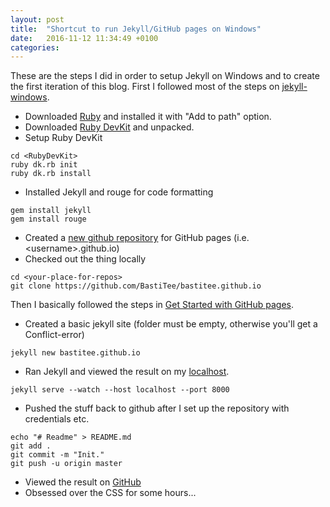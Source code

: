 ```yaml
---
layout: post
title:  "Shortcut to run Jekyll/GitHub pages on Windows"
date:   2016-11-12 11:34:49 +0100
categories:
---
```

These are the steps I did in order to setup Jekyll on Windows and to create the first iteration of this blog. First I followed most of the steps on [jekyll-windows](http://jekyll-windows.juthilo.com/).

* Downloaded [Ruby](http://rubyinstaller.org/downloads/) and installed it with "Add to path" option.
* Downloaded [Ruby DevKit](http://rubyinstaller.org/downloads/) and unpacked.
* Setup Ruby DevKit

```shell
cd <RubyDevKit>
ruby dk.rb init
ruby dk.rb install
```

* Installed Jekyll and rouge for code formatting

```shell
gem install jekyll
gem install rouge
```

* Created a [new github repository](https://github.com/new) for GitHub pages (i.e. \<username\>.github.io)
* Checked out the thing locally

```shell
cd <your-place-for-repos>
git clone https://github.com/BastiTee/bastitee.github.io
```


Then I basically followed the steps in [Get Started with GitHub pages](https://24ways.org/2013/get-started-with-github-pages/).

* Created a basic jekyll site (folder must be empty, otherwise you'll get a Conflict-error)

```shell
jekyll new bastitee.github.io
```

* Ran Jekyll and viewed the result on my [localhost](http://localhost:8000).

```shell
jekyll serve --watch --host localhost --port 8000
```

* Pushed the stuff back to github after I set up the repository with credentials etc.

```shell
echo "# Readme" > README.md
git add .
git commit -m "Init."
git push -u origin master
```

* Viewed the result on [GitHub](https://bastitee.github.io)
* Obsessed over the CSS for some hours...
